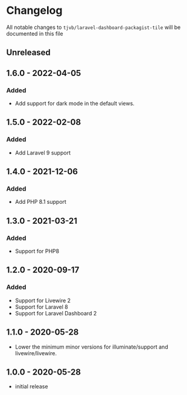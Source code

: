 # Changelog

All notable changes to `tjvb/laravel-dashboard-packagist-tile` will be documented in this file

## Unreleased

## 1.6.0 - 2022-04-05
### Added
- Add support for dark mode in the default views.

## 1.5.0 - 2022-02-08
### Added
- Add Laravel 9 support

## 1.4.0 - 2021-12-06
### Added
- Add PHP 8.1 support

## 1.3.0 - 2021-03-21
### Added
- Support for PHP8

## 1.2.0 - 2020-09-17
### Added
- Support for Livewire 2
- Support for Laravel 8
- Support for Laravel Dashboard 2

## 1.1.0 - 2020-05-28
- Lower the minimum minor versions for illuminate/support and livewire/livewire.

## 1.0.0 - 2020-05-28

- initial release
